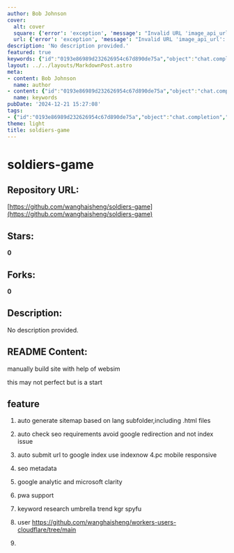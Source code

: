 ```yaml
---
author: Bob Johnson
cover:
  alt: cover
  square: {'error': 'exception', 'message': "Invalid URL 'image_api_url': No scheme supplied. Perhaps you meant https://image_api_url?"}
  url: {'error': 'exception', 'message': "Invalid URL 'image_api_url': No scheme supplied. Perhaps you meant https://image_api_url?"}
description: 'No description provided.'
featured: true
keywords: {"id":"0193e86989d232626954c67d890de75a","object":"chat.completion","created":1734771050,"model":"Qwen/Qwen2.5-7B-Instruct","choices":[{"index":0,"message":{"role":"assistant","content":"### Keywords:\n- soldiers-game\n- auto generate sitemap\n- SEO requirements\n- auto submit URL\n- Google Index\n- Google Analytics\n- Microsoft Clarity\n- PWA support\n- Keyword research\n- Umbrella\n- Trend\n- KGR\n- SpyFu\n- User\n- Cloudflare\n\n### Tags:\n- Auto Generate Sitemap\n- SEO\n- Google Index\n- Google Analytics\n- Microsoft Clarity\n- PWA\n- Keyword Research\n- SEO Metadata\n- Responsive Design\n- Website Builder\n- Google IndexNow"},"finish_reason":"stop"}],"usage":{"prompt_tokens":175,"completion_tokens":115,"total_tokens":290},"system_fingerprint":""}
layout: ../../layouts/MarkdownPost.astro
meta:
- content: Bob Johnson
  name: author
- content: {"id":"0193e86989d232626954c67d890de75a","object":"chat.completion","created":1734771050,"model":"Qwen/Qwen2.5-7B-Instruct","choices":[{"index":0,"message":{"role":"assistant","content":"### Keywords:\n- soldiers-game\n- auto generate sitemap\n- SEO requirements\n- auto submit URL\n- Google Index\n- Google Analytics\n- Microsoft Clarity\n- PWA support\n- Keyword research\n- Umbrella\n- Trend\n- KGR\n- SpyFu\n- User\n- Cloudflare\n\n### Tags:\n- Auto Generate Sitemap\n- SEO\n- Google Index\n- Google Analytics\n- Microsoft Clarity\n- PWA\n- Keyword Research\n- SEO Metadata\n- Responsive Design\n- Website Builder\n- Google IndexNow"},"finish_reason":"stop"}],"usage":{"prompt_tokens":175,"completion_tokens":115,"total_tokens":290},"system_fingerprint":""}
  name: keywords
pubDate: '2024-12-21 15:27:08'
tags:
- {"id":"0193e86989d232626954c67d890de75a","object":"chat.completion","created":1734771050,"model":"Qwen/Qwen2.5-7B-Instruct","choices":[{"index":0,"message":{"role":"assistant","content":"### Keywords:\n- soldiers-game\n- auto generate sitemap\n- SEO requirements\n- auto submit URL\n- Google Index\n- Google Analytics\n- Microsoft Clarity\n- PWA support\n- Keyword research\n- Umbrella\n- Trend\n- KGR\n- SpyFu\n- User\n- Cloudflare\n\n### Tags:\n- Auto Generate Sitemap\n- SEO\n- Google Index\n- Google Analytics\n- Microsoft Clarity\n- PWA\n- Keyword Research\n- SEO Metadata\n- Responsive Design\n- Website Builder\n- Google IndexNow"},"finish_reason":"stop"}],"usage":{"prompt_tokens":175,"completion_tokens":115,"total_tokens":290},"system_fingerprint":""}
theme: light
title: soldiers-game
---
```


# soldiers-game

## Repository URL: 
[https://github.com/wanghaisheng/soldiers-game](https://github.com/wanghaisheng/soldiers-game)

## Stars: 
**0**

## Forks: 
**0**

## Description: 
No description provided.

## README Content: 
manually build site with help of websim



this may not perfect but is a start


## feature 


1. auto generate sitemap based on lang subfolder,including .html files
2. auto check seo requirements avoid google redirection and not index issue
3. auto submit url to google index use indexnow
4.pc mobile responsive
5. seo metadata
6. google analytic and microsoft clarity
7. pwa support
8. keyword research
   umbrella  trend  kgr spyfu
10.  user  https://github.com/wanghaisheng/workers-users-cloudflare/tree/main

11.  

